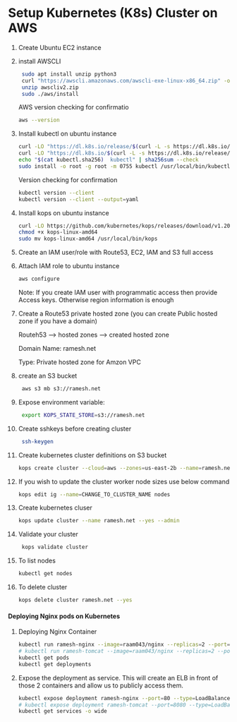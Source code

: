 # Setup Kubernetes (K8s) Cluster on AWS


1. Create Ubuntu EC2 instance
1. install AWSCLI
   ```sh
    sudo apt install unzip python3
    curl "https://awscli.amazonaws.com/awscli-exe-linux-x86_64.zip" -o "awscliv2.zip"
    unzip awscliv2.zip
    sudo ./aws/install
    ```
    AWS version checking for confirmatio
    ```sh
    aws --version
    ```

1. Install kubectl on ubuntu instance
   ```sh
   curl -LO "https://dl.k8s.io/release/$(curl -L -s https://dl.k8s.io/release/stable.txt)/bin/linux/amd64/kubectl"
   curl -LO "https://dl.k8s.io/$(curl -L -s https://dl.k8s.io/release/stable.txt)/bin/linux/amd64/kubectl.sha256"
   echo "$(cat kubectl.sha256)  kubectl" | sha256sum --check
   sudo install -o root -g root -m 0755 kubectl /usr/local/bin/kubectl
   ```
   Version checking for confirmation
   ```sh
   kubectl version --client
   kubectl version --client --output=yaml 
   ```

1. Install kops on ubuntu instance
   ```sh
   curl -LO https://github.com/kubernetes/kops/releases/download/v1.20.0/kops-linux-amd64
   chmod +x kops-linux-amd64
   sudo mv kops-linux-amd64 /usr/local/bin/kops
   ```
1. Create an IAM user/role  with Route53, EC2, IAM and S3 full access

1. Attach IAM role to ubuntu instance
   ```sh
   aws configure
   ```
   Note: If you create IAM user with programmatic access then provide Access keys. Otherwise region information is enough

1. Create a Route53 private hosted zone (you can create Public hosted zone if you have a domain)

   Routeh53 --> hosted zones --> created hosted zone
   
   Domain Name: ramesh.net
   
   Type: Private hosted zone for Amzon VPC


1. create an S3 bucket
   ```sh
    aws s3 mb s3://ramesh.net
   ```
1. Expose environment variable:
   ```sh
    export KOPS_STATE_STORE=s3://ramesh.net
   ```

1. Create sshkeys before creating cluster
   ```sh
    ssh-keygen
   ```

1. Create kubernetes cluster definitions on S3 bucket
   ```sh
   kops create cluster --cloud=aws --zones=us-east-2b --name=ramesh.net --dns-zone=ramesh.net --dns private 
    ```

1. If you wish to update the cluster worker node sizes use below command 
   ```sh 
   kops edit ig --name=CHANGE_TO_CLUSTER_NAME nodes
   ```

1. Create kubernetes cluser
    ```sh
    kops update cluster --name ramesh.net --yes --admin
    ```

1. Validate your cluster
     ```sh
      kops validate cluster
    ```

1. To list nodes
   ```sh
   kubectl get nodes
   ```

1. To delete cluster
    ```sh
    kops delete cluster ramesh.net --yes
    ```
   
#### Deploying Nginx pods on Kubernetes
1. Deploying Nginx Container
    ```sh
    kubectl run ramesh-nginx --image=raam043/nginx --replicas=2 --port=80
    # kubectl run ramesh-tomcat --image=raam043/nginx --replicas=2 --port=8080
    kubectl get pods
    kubectl get deployments
   ```

1. Expose the deployment as service. This will create an ELB in front of those 2 containers and allow us to publicly access them.
   ```sh
   kubectl expose deployment ramesh-nginx --port=80 --type=LoadBalancer
   # kubectl expose deployment ramesh-tomcat --port=8080 --type=LoadBalancer
   kubectl get services -o wide
   ```
